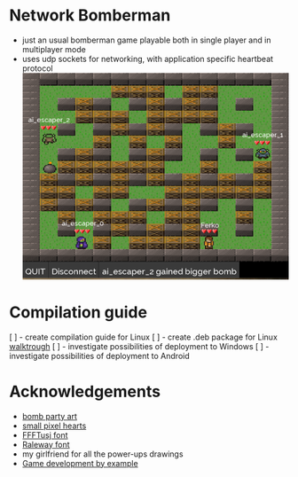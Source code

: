# Network Bomberman
- just an usual bomberman game playable both in single player and in multiplayer mode
- uses udp sockets for networking, with application specific heartbeat protocol
![bombermanGame](media/bomberman.png)

# Compilation guide

[ ] - create compilation guide for Linux
[ ] - create .deb package for Linux [walktrough](https://www.internalpointers.com/post/build-binary-deb-package-practical-guide)
[ ] - investigate possibilities of deployment to Windows
[ ] - investigate possibilities of deployment to Android

# Acknowledgements
- [bomb party art](https://opengameart.org/content/bomb-party-the-complete-set)
- [small pixel hearts](https://opengameart.org/content/simple-small-pixel-hearts)
- [FFFTusj font](https://www.fontsquirrel.com/fonts/fff-tusj)
- [Raleway font](https://www.fontsquirrel.com/fonts/raleway)
- my girlfriend for all the power-ups drawings
- [Game development by example](https://www.packtpub.com/product/sfml-game-development-by-example/9781785287343)

